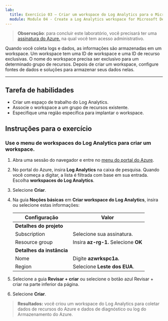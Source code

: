 ```yaml
---
lab:
  title: Exercício 03 – Criar um workspace do Log Analytics para o Microsoft Defender para Nuvem
  module: Module 04 - Create a Log Analytics workspace for Microsoft Defender for Cloud
---
```



>**Observação**: para concluir este laboratório, você precisará ter uma [assinatura do Azure.](https://azure.microsoft.com/en-us/free/?azure-portal=true) na qual você tem acesso administrativo. 


Quando você coleta logs e dados, as informações são armazenadas em um workspace. Um workspace tem uma ID de workspace e uma ID de recurso exclusivas. O nome do workspace precisa ser exclusivo para um determinado grupo de recursos. Depois de criar um workspace, configure fontes de dados e soluções para armazenar seus dados nelas. 

---

## Tarefa de habilidades

- Criar um espaço de trabalho do Log Analytics.
- Associe o workspace a um grupo de recursos existente.
- Especifique uma região específica para implantar o workspace.

## Instruções para o exercício 

### Use o menu de workspaces do Log Analytics para criar um workspace.

1. Abra uma sessão do navegador e entre no [menu do portal do Azure](https://portal.azure.com/).
   
2. No portal do Azure, insira **Log Analytics** na caixa de pesquisa. Quando você começa a digitar, a lista é filtrada com base em sua entrada. Escolha **workspaces do Log Analytics**.

4. Selecione **Criar**.

5. Na guia **Noções básicas** em **Criar workspace do Log Analytics**, insira ou selecione estas informações:
   
   |Configuração|Valor|
   |---|---|
   |**Detalhes do projeto**|
   |Subscription|Selecione sua assinatura.|
   |Resource group|Insira **az-rg-1.** Selecione **OK**|
   |**Detalhes da instância**|
   |Nome|Digite **azwrkspc1a.**|
   |Region|Selecione **Leste dos EUA**.|

6. Selecione a guia **Revisar + criar** ou selecione o botão azul Revisar + criar na parte inferior da página.
  
8. Selecione **Criar**.

> **Resultados:** você criou um workspace do Log Analytics para coletar dados de recursos do Azure e dados de diagnóstico ou log do Armazenamento do Azure.
